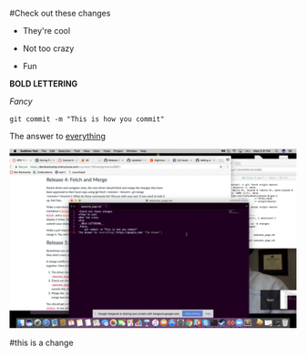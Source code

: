 #Check out these changes

* They're cool

* Not too crazy

* Fun

__BOLD LETTERING__

_Fancy_

    git commit -m "This is how you commit"

The answer to [everything](https://google.com/ "The Answer")

![A screen shot](screen-shot.png "A screen shot")

#this is a change